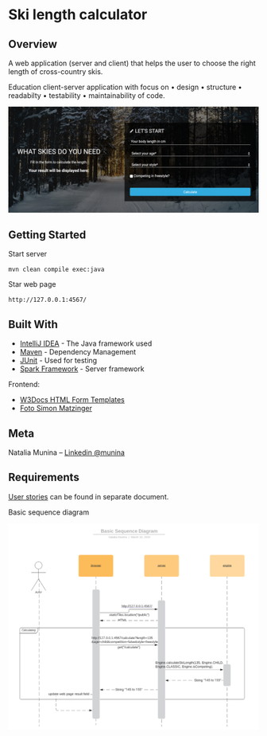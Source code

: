 # Ski length calculator

## Overview

A web application (server and client) that helps the user to choose
  the right length of cross-country skis.

Education client-server application with focus on • design • structure • readabilty • testability • maintainability of code.

![screenshot](skiesApp.png)

## Getting Started

Start server

```
mvn clean compile exec:java
``` 

Star web page

```
http://127.0.0.1:4567/
```

## Built With

* [IntelliJ IDEA](https://www.jetbrains.com/idea/) - The Java framework used
* [Maven](https://maven.apache.org/) - Dependency Management
* [JUnit](https://junit.org/) - Used for testing
* [Spark Framework](http://sparkjava.com/l) - Server framework

Frontend:

* [W3Docs HTML Form Templates](https://www.w3docs.com/learn-html/html-form-templates.html)
* [Foto Simon Matzinger](https://unsplash.com/photos/-O8r5oLosYo)


## Meta

Natalia Munina – [Linkedin @munina](https://www.linkedin.com/in/munina/)

## Requirements
[User stories](ToDo.md) can be found in separate document.

Basic sequence diagram

![Basic Sequence Diagram](BasicSequenceDiagram.png)
